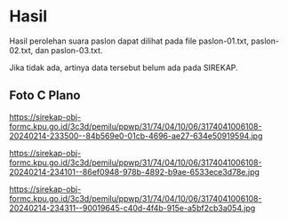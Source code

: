 # Hasil

Hasil perolehan suara paslon dapat dilihat pada file paslon-01.txt, paslon-02.txt, dan paslon-03.txt.

Jika tidak ada, artinya data tersebut belum ada pada SIREKAP.

## Foto C Plano

https://sirekap-obj-formc.kpu.go.id/3c3d/pemilu/ppwp/31/74/04/10/06/3174041006108-20240214-233500--84b569e0-01cb-4696-ae27-634e50919594.jpg

https://sirekap-obj-formc.kpu.go.id/3c3d/pemilu/ppwp/31/74/04/10/06/3174041006108-20240214-234101--86ef0948-978b-4892-b9ae-6533ece3d78e.jpg

https://sirekap-obj-formc.kpu.go.id/3c3d/pemilu/ppwp/31/74/04/10/06/3174041006108-20240214-234311--90019645-c40d-4f4b-915e-a5bf2cb3a054.jpg
